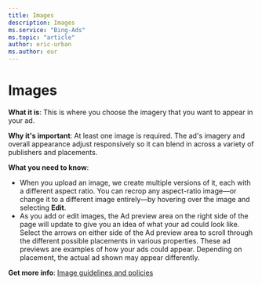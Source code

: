 ```yaml
---
title: Images
description: Images
ms.service: "Bing-Ads"
ms.topic: "article"
author: eric-urban
ms.author: eur
---
```


# Images

**What it is**: This is where you choose the imagery that you want to appear in your ad.

**Why it's important**: At least one image is required. The ad's imagery and overall appearance adjust responsively so it can blend in across a variety of publishers and placements.

**What you need to know**:
- When you upload an image, we create multiple versions of it, each with a different aspect ratio. You can recrop any aspect-ratio image—or change it to a different image entirely—by hovering over the image and selecting **Edit**.
- As you add or edit images, the Ad preview area on the right side of the page will update to give you an idea of what your ad could look like. Select the arrows on either side of the Ad preview area to scroll through the different possible placements in various properties. These ad previews are examples of how your ads could appear. Depending on placement, the actual ad shown may appear differently.

**Get more info**: [Image guidelines and policies](../hlp_BA_CONC_ImageGuidelines.md)


